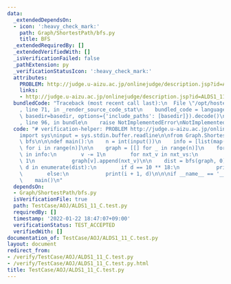 ```yaml
---
data:
  _extendedDependsOn:
  - icon: ':heavy_check_mark:'
    path: Graph/ShortestPath/bfs.py
    title: BFS
  _extendedRequiredBy: []
  _extendedVerifiedWith: []
  _isVerificationFailed: false
  _pathExtension: py
  _verificationStatusIcon: ':heavy_check_mark:'
  attributes:
    PROBLEM: http://judge.u-aizu.ac.jp/onlinejudge/description.jsp?id=ALDS1_11_C
    links:
    - http://judge.u-aizu.ac.jp/onlinejudge/description.jsp?id=ALDS1_11_C
  bundledCode: "Traceback (most recent call last):\n  File \"/opt/hostedtoolcache/Python/3.10.4/x64/lib/python3.10/site-packages/onlinejudge_verify/documentation/build.py\"\
    , line 71, in _render_source_code_stat\n    bundled_code = language.bundle(stat.path,\
    \ basedir=basedir, options={'include_paths': [basedir]}).decode()\n  File \"/opt/hostedtoolcache/Python/3.10.4/x64/lib/python3.10/site-packages/onlinejudge_verify/languages/python.py\"\
    , line 96, in bundle\n    raise NotImplementedError\nNotImplementedError\n"
  code: "# verification-helper: PROBLEM http://judge.u-aizu.ac.jp/onlinejudge/description.jsp?id=ALDS1_11_C\n\
    import sys\ninput = sys.stdin.buffer.readline\n\nfrom Graph.ShortestPath.bfs import\
    \ bfs\n\n\ndef main():\n    n = int(input())\n    info = [list(map(int, input().split()))\
    \ for i in range(n)]\n\n    graph = [[] for _ in range(n)]\n    for v, k, *nxt_vs\
    \ in info:\n        v -= 1\n        for nxt_v in nxt_vs:\n            nxt_v -=\
    \ 1\n            graph[v].append(nxt_v)\n\n    dist = bfs(graph, 0)\n    for i,\
    \ d in enumerate(dist):\n        if d == 10 ** 18:\n            print(i + 1, -1)\n\
    \        else:\n            print(i + 1, d)\n\n\nif __name__ == '__main__':\n\
    \    main()\n"
  dependsOn:
  - Graph/ShortestPath/bfs.py
  isVerificationFile: true
  path: TestCase/AOJ/ALDS1_11_C.test.py
  requiredBy: []
  timestamp: '2022-01-22 18:47:07+09:00'
  verificationStatus: TEST_ACCEPTED
  verifiedWith: []
documentation_of: TestCase/AOJ/ALDS1_11_C.test.py
layout: document
redirect_from:
- /verify/TestCase/AOJ/ALDS1_11_C.test.py
- /verify/TestCase/AOJ/ALDS1_11_C.test.py.html
title: TestCase/AOJ/ALDS1_11_C.test.py
---
```

